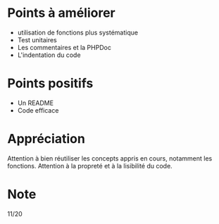 # Points à améliorer

* utilisation de fonctions plus systématique
* Test unitaires
* Les commentaires et la PHPDoc
* L'indentation du code

# Points positifs

* Un README
* Code efficace

# Appréciation

Attention à bien réutiliser les concepts appris en cours, notamment les fonctions.
Attention à la propreté et à la lisibilité du code.

# Note

11/20
